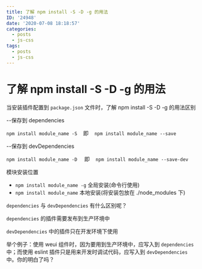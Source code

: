 ```yaml
---
title: 了解 npm install -S -D -g 的用法
ID: '24948'
date: '2020-07-08 18:18:57'
categories:
  - posts
  - js-css
tags:
  - posts
  - js-css
---
```


# 了解 npm install -S -D -g 的用法

当安装插件配置到 `package.json` 文件时，了解 npm install -S -D -g 的用法区别

\--保存到 dependencies

`npm install module_name -S`    即    `npm install module_name --save`   

\--保存到 devDependencies

`npm install module_name -D `   即    `npm install module_name --save-dev`

模块安装位置

- `npm install module_name -g` 全局安装(命令行使用)
- `npm install module_name` 本地安装(将安装包放在 ./node\_modules 下)

`dependencies` 与 `devDependencies` 有什么区别呢？

`dependencies` 的插件需要发布到生产环境中

`devDependencies` 中的插件只在开发环境下使用

举个例子：使用 weui 组件时，因为要用到生产环境中，应写入到 `dependencies` 中；而使用 eslint 插件只是用来开发时调试代码，应写入到 `devDependencies` 中。你的明白了吗？
 
 
 
 
 
 
 
 
 
 
 
 
 
 
 
 
 
 
 
 
 
 
 
 
